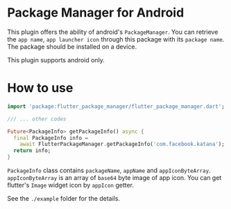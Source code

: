 #  Package Manager for Android

This plugin offers the ability of android's `PackageManager`.
You can retrieve the `app name`, `app launcher icon` through
this package with its `package name`. The package should be
installed on a device. 

This plugin supports android only. 

# How to use

```dart
import 'package:flutter_package_manager/flutter_package_manager.dart';

/// ... other codes 

Future<PackageInfo> getPackageInfo() async {
  final PackageInfo info = 
    await FlutterPackageManager.getPackageInfo('com.facebook.katana');
  return info;
}
```

`PackageInfo` class contains `packageName`, `appName` and `appIconByteArray`.
`appIconByteArray` is an array of `base64` byte image of app icon.
You can get flutter's `Image` widget icon by `appIcon` getter. 

See the `./example` folder for the details. 
